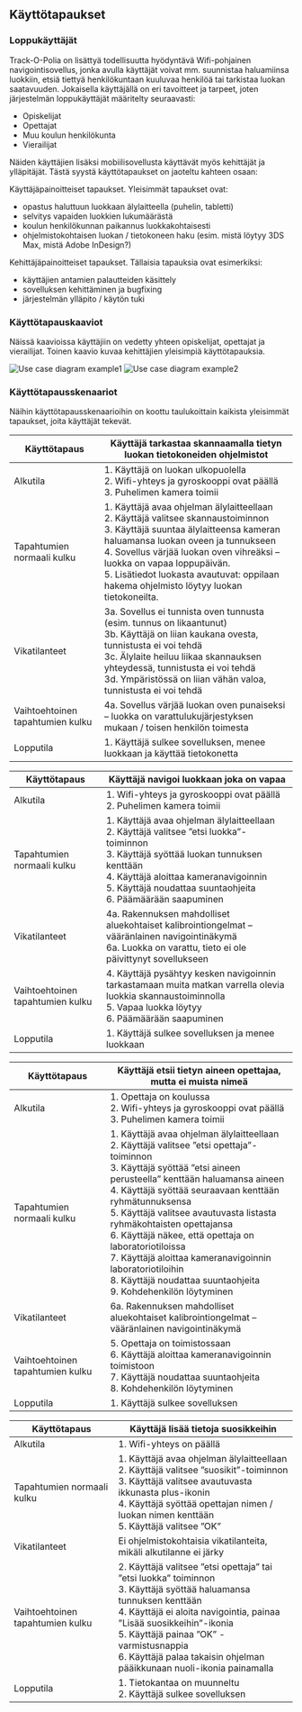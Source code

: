 ## Käyttötapaukset

### Loppukäyttäjät

Track-O-Polia on lisättyä todellisuutta hyödyntävä Wifi-pohjainen navigointisovellus, jonka avulla käyttäjät voivat mm. suunnistaa haluamiinsa luokkiin, etsiä tiettyä henkilökuntaan kuuluvaa henkilöä tai tarkistaa luokan saatavuuden. Jokaisella käyttäjällä on eri tavoitteet ja tarpeet, joten järjestelmän loppukäyttäjät määritelty seuraavasti:
- Opiskelijat
- Opettajat
- Muu koulun henkilökunta
- Vierailijat

Näiden käyttäjien lisäksi mobiilisovellusta käyttävät myös kehittäjät ja ylläpitäjät. Tästä syystä käyttötapaukset on jaoteltu kahteen osaan:

Käyttäjäpainoitteiset tapaukset. Yleisimmät tapaukset ovat:
- opastus haluttuun luokkaan älylaitteella (puhelin, tabletti)
- selvitys vapaiden luokkien lukumäärästä
- koulun henkilökunnan paikannus luokkakohtaisesti
- ohjelmistokohtaisen luokan / tietokoneen haku (esim. mistä löytyy 3DS Max, mistä Adobe InDesign?)

Kehittäjäpainoitteiset tapaukset. Tällaisia tapauksia ovat esimerkiksi:
- käyttäjien antamien palautteiden käsittely
- sovelluksen kehittäminen ja bugfixing
- järjestelmän ylläpito / käytön tuki

### Käyttötapauskaaviot

Näissä kaavioissa käyttäjiin on vedetty yhteen opiskelijat, opettajat ja vierailijat. Toinen kaavio kuvaa kehittäjien yleisimpiä käyttötapauksia.

![Use case diagram example1](http://users.metropolia.fi/~jarmosep/kaytto1.png)
![Use case diagram example2](http://users.metropolia.fi/~jarmosep/kaytto2.png)


### Käyttötapausskenaariot

Näihin käyttötapausskenaarioihin on koottu taulukoittain kaikista yleisimmät tapaukset, joita käyttäjät tekevät.

| Käyttötapaus                      | Käyttäjä tarkastaa skannaamalla tietyn luokan tietokoneiden ohjelmistot                                                                                                                                                                                                                                                                                |
|-----------------------------------|--------------------------------------------------------------------------------------------------------------------------------------------------------------------------------------------------------------------------------------------------------------------------------------------------------------------------------------------------------|
| Alkutila                          | 1. Käyttäjä on luokan ulkopuolella <br> 2. Wifi-yhteys ja gyroskooppi ovat päällä <br>  3. Puhelimen kamera toimii                                                                                                                                                                                                                                     |
| Tapahtumien normaali kulku        | 1. Käyttäjä avaa ohjelman älylaitteellaan <br> 2. Käyttäjä valitsee skannaustoiminnon <br> 3. Käyttäjä suuntaa älylaitteensa kameran haluamansa luokan oveen ja tunnukseen <br> 4. Sovellus värjää luokan oven vihreäksi – luokka on vapaa loppupäivän. <br> 5. Lisätiedot luokasta avautuvat: oppilaan hakema ohjelmisto löytyy luokan tietokoneilta. |
| Vikatilanteet                     | 3a. Sovellus ei tunnista oven tunnusta (esim. tunnus on likaantunut) <br> 3b. Käyttäjä on liian kaukana ovesta, tunnistusta ei voi tehdä <br> 3c. Älylaite heiluu liikaa skannauksen yhteydessä, tunnistusta ei voi tehdä <br> 3d. Ympäristössä on liian vähän valoa, tunnistusta ei voi tehdä                                                         |
| Vaihtoehtoinen  tapahtumien kulku | 4a. Sovellus värjää luokan oven punaiseksi – luokka on varattulukujärjestyksen mukaan /  toisen henkilön toimesta                                                                                                                                                                                                                                      |
| Lopputila                         | 1. Käyttäjä sulkee sovelluksen, menee luokkaan ja käyttää tietokonetta                                                                                                                                                                                                                                                                                 |


| Käyttötapaus                      | Käyttäjä navigoi luokkaan joka on vapaa                                                                                                                                                                                                                           |
|-----------------------------------|-------------------------------------------------------------------------------------------------------------------------------------------------------------------------------------------------------------------------------------------------------------------|
| Alkutila                          | 1. Wifi-yhteys ja gyroskooppi ovat päällä <br> 2. Puhelimen kamera toimii                                                                                                                                                                                         |
| Tapahtumien normaali kulku        | 1. Käyttäjä avaa ohjelman älylaitteellaan <br> 2. Käyttäjä valitsee ”etsi luokka”-toiminnon <br> 3. Käyttäjä syöttää luokan tunnuksen kenttään <br> 4. Käyttäjä aloittaa kameranavigoinnin <br> 5. Käyttäjä noudattaa suuntaohjeita <br> 6. Päämäärään saapuminen |
| Vikatilanteet                     | 4a. Rakennuksen mahdolliset aluekohtaiset kalibrointiongelmat – vääränlainen  navigointinäkymä <br> 6a. Luokka on varattu, tieto ei ole päivittynyt sovellukseen                                                                                                  |
| Vaihtoehtoinen  tapahtumien kulku | 4. Käyttäjä pysähtyy kesken navigoinnin tarkastamaan muita matkan varrella olevia  luokkia skannaustoiminnolla <br> 5. Vapaa luokka löytyy <br> 6. Päämäärään saapuminen                                                                                          |
| Lopputila                         | 1. Käyttäjä sulkee sovelluksen ja menee luokkaan                                                                                                                                                                                                                  |

| Käyttötapaus                      | Käyttäjä etsii tietyn aineen opettajaa, mutta ei muista nimeä                                                                                                                                                                                                                                                                                                                                                                                                 |
|-----------------------------------|---------------------------------------------------------------------------------------------------------------------------------------------------------------------------------------------------------------------------------------------------------------------------------------------------------------------------------------------------------------------------------------------------------------------------------------------------------------|
| Alkutila                          | 1. Opettaja on koulussa <br> 2. Wifi-yhteys ja gyroskooppi ovat päällä <br> 3. Puhelimen kamera toimii                                                                                                                                                                                                                                                                                                                                                        |
| Tapahtumien normaali kulku        | 1. Käyttäjä avaa ohjelman älylaitteellaan <br> 2. Käyttäjä valitsee ”etsi opettaja”-toiminnon <br> 3. Käyttäjä syöttää ”etsi aineen perusteella” kenttään haluamansa aineen <br> 4. Käyttäjä syöttää seuraavaan kenttään ryhmätunnuksensa <br> 5. Käyttäjä valitsee avautuvasta listasta ryhmäkohtaisten opettajansa <br> 6. Käyttäjä näkee, että opettaja on laboratoriotiloissa <br> 7. Käyttäjä aloittaa kameranavigoinnin laboratoriotiloihin <br> 8. Käyttäjä noudattaa suuntaohjeita <br> 9. Kohdehenkilön löytyminen |
| Vikatilanteet                     | 6a. Rakennuksen mahdolliset aluekohtaiset kalibrointiongelmat – vääränlainen navigointinäkymä                                                                                                                                                                                                                                                                                                                                                                 |
| Vaihtoehtoinen  tapahtumien kulku | 5. Opettaja on toimistossaan <br> 6. Käyttäjä aloittaa kameranavigoinnin toimistoon <br> 7. Käyttäjä noudattaa suuntaohjeita <br> 8. Kohdehenkilön löytyminen                                                                                                                                                                                                                                                                                                 |
| Lopputila                         | 1. Käyttäjä sulkee sovelluksen                                                                                                                                                                                                                                                                                                                                                                                                                                |


| Käyttötapaus                      | Käyttäjä lisää tietoja suosikkeihin                                                                                                                                                                                                                                                                                           |
|-----------------------------------|-------------------------------------------------------------------------------------------------------------------------------------------------------------------------------------------------------------------------------------------------------------------------------------------------------------------------------|
| Alkutila                          | 1. Wifi-yhteys on päällä                                                                                                                                                                                                                                                                                                      |
| Tapahtumien normaali kulku        | 1. Käyttäjä avaa ohjelman älylaitteellaan <br> 2. Käyttäjä valitsee ”suosikit”-toiminnon <br> 3. Käyttäjä valitsee avautuvasta ikkunasta plus-ikonin <br> 4. Käyttäjä syöttää opettajan nimen / luokan nimen kenttään <br> 5. Käyttäjä valitsee ”OK”                                                                          |
| Vikatilanteet                     | Ei ohjelmistokohtaisia vikatilanteita, mikäli alkutilanne ei järky                                                                                                                                                                                                                                                            |
| Vaihtoehtoinen  tapahtumien kulku | 2. Käyttäjä valitsee ”etsi opettaja” tai ”etsi luokka” toiminnon <br> 3. Käyttäjä syöttää haluamansa tunnuksen kenttään <br> 4. Käyttäjä ei aloita navigointia, painaa ”Lisää suosikkeihin”-ikonia <br> 5. Käyttäjä painaa ”OK” -varmistusnappia <br> 6. Käyttäjä palaa takaisin ohjelman pääikkunaan nuoli-ikonia painamalla |
| Lopputila                         | 1. Tietokantaa on muunneltu <br> 2. Käyttäjä sulkee sovelluksen                                                                                                                                                                                                                                                                   |

